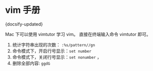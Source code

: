 # vim 手册
{docsify-updated}

Mac 下可以使用 vimtutor 学习 vim。 直接在终端输入命令 vimtutor 即可。

1. 统计字符串出现的次数： `:%s/pattern//gn`
2. 命令模式下，开启行号显示：`set number`
3. 命令模式下，关闭行号显示：`set nonumber` ，
4. 删除全部内容: `ggdG`
